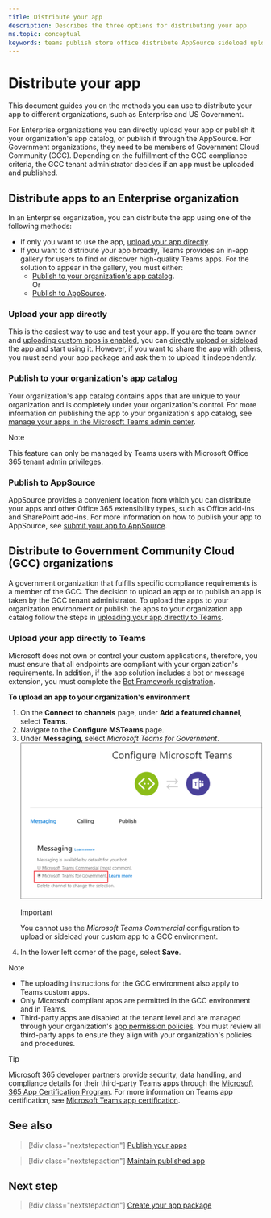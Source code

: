 ```yaml
---
title: Distribute your app
description: Describes the three options for distributing your app
ms.topic: conceptual
keywords: teams publish store office distribute AppSource sideload upload app
---
```


# Distribute your app
This document guides you on the methods you can use to distribute your app to different organizations, such as Enterprise and US Government. 

For Enterprise organizations you can directly upload your app or publish it your organization's app catalog, or publish it through the AppSource. For Government organizations, they need to be members of Government Cloud Community (GCC). Depending on the fulfillment of the GCC compliance criteria, the GCC tenant administrator decides if an app must be uploaded and published.

## Distribute apps to an Enterprise organization
In an Enterprise organization, you can distribute the app using one of the following methods:

* If only you want to use the app, [upload your app directly](#upload-your-app-directly).
* If you want to distribute your app broadly, Teams provides an in-app gallery for users to find or discover high-quality Teams apps. For the solution to appear in the gallery, you must either:
    * [Publish to your organization's app catalog](#publish-to-your-organizations-app-catalog).<br/>
    Or
    * [Publish to AppSource](#publish-to-appsource).

### Upload your app directly

This is the easiest way to use and test your app. If you are the team owner and [uploading custom apps is enabled](/microsoftteams/admin-settings), you can [directly upload or sideload](apps-upload.md) the app and start using it. However, if you want to share the app with others, you must send your app package and ask them to upload it independently.

### Publish to your organization's app catalog

Your organization's app catalog contains apps that are unique to your organization and is completely under your organization's control. For more information on publishing the app to your organization's app catalog, see [manage your apps in the Microsoft Teams admin center](/microsoftteams/tenant-apps-catalog-teams). 
> [!NOTE]
> This feature can only be managed by Teams users with Microsoft Office 365 tenant admin privileges.

### Publish to AppSource

AppSource provides a convenient location from which you can distribute your apps and other Office 365 extensibility types, such as Office add-ins and SharePoint add-ins. For more information on how to publish your app to AppSource, see [submit your app to AppSource](../appsource/publish.md).

## Distribute to Government Community Cloud (GCC) organizations

A government organization that fulfills specific compliance requirements is a member of the GCC. The decision to upload an app or to publish an app is taken by the GCC tenant administrator. To upload the apps to your organization environment or publish the apps to your organization app catalog follow the steps in [uploading your app directly to Teams](#upload-your-app-directly-to-teams).

### Upload your app directly to Teams
Microsoft does not own or control your custom applications, therefore, you must ensure that all endpoints are compliant with your organization's requirements. In addition, if the app solution includes a bot or message extension, you must complete the [Bot Framework registration](https://dev.botframework.com/).

**To upload an app to your organization's environment**

1. On the **Connect to channels** page, under **Add a featured channel**, select **Teams**.
2. Navigate to the **Configure MSTeams** page.
3. Under **Messaging**, select *Microsoft Teams for Government*.
![Teams messaging configuration page](../../assets/images/gcc-configure.png)
   > [!IMPORTANT]
   > You cannot use the *Microsoft Teams Commercial* configuration to upload or sideload your custom app to a GCC environment.
4. In the lower left corner of the page, select **Save**.

> [!NOTE]
> * The uploading instructions for the GCC environment also apply to Teams custom apps. </br>
> * Only Microsoft compliant apps are permitted in the GCC environment and in Teams.
> * Third-party apps are disabled at the tenant level and are managed through your organization's [app permission policies](/microsoftteams/teams-app-permission-policies). You must review all third-party apps to ensure they align with your organization's policies and procedures.

> [!TIP]
> Microsoft 365 developer partners provide security, data handling, and compliance details for their third-party Teams apps through the [Microsoft 365 App Certification Program](/microsoft-365-app-certification/overview). For more information on Teams app certification, see [Microsoft Teams app certification](/microsoftteams/platform/concepts/deploy-and-publish/appsource/post-publish/application-certification).

## See also

> [!div class="nextstepaction"]
> [Publish your apps](apps-publish-overview.md)

> [!div class="nextstepaction"]
> [Maintain published app](../appsource/post-publish/overview.md)

## Next step

> [!div class="nextstepaction"]
> [Create your app package](../build-and-test/apps-package.md)
